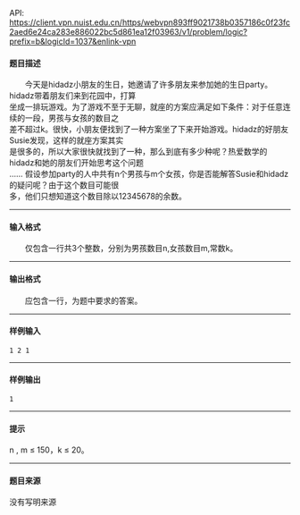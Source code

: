API: https://client.vpn.nuist.edu.cn/https/webvpn893ff9021738b0357186c0f23fc2aed6e24ca283e886022bc5d861ea12f03963/v1/problem/logic?prefix=b&logicId=1037&enlink-vpn

#### 题目描述

　　今天是hidadz小朋友的生日，她邀请了许多朋友来参加她的生日party。 hidadz带着朋友们来到花园中，打算  
坐成一排玩游戏。为了游戏不至于无聊，就座的方案应满足如下条件：对于任意连续的一段，男孩与女孩的数目之  
差不超过k。很快，小朋友便找到了一种方案坐了下来开始游戏。hidadz的好朋友Susie发现，这样的就座方案其实  
是很多的，所以大家很快就找到了一种，那么到底有多少种呢？热爱数学的hidadz和她的朋友们开始思考这个问题  
…… 假设参加party的人中共有n个男孩与m个女孩，你是否能解答Susie和hidadz的疑问呢？由于这个数目可能很  
多，他们只想知道这个数目除以12345678的余数。

---

#### 输入格式

　　仅包含一行共3个整数，分别为男孩数目n,女孩数目m,常数k。

---

#### 输出格式

　　应包含一行，为题中要求的答案。

---

#### 样例输入
```
1 2 1
```

---

#### 样例输出
```
1
```

---

#### 提示

n , m ≤ 150，k ≤ 20。

---

#### 题目来源

没有写明来源